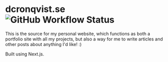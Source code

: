 # dcronqvist.se ![GitHub Workflow Status](https://img.shields.io/github/workflow/status/dcronqvist/dcronqvist.se/%F0%9F%9A%80%20Deploy%20website%20on%20push?label=deploy)

This is the source for my personal website, which functions as both a portfolio site with all my projects, but also a way for me to write articles and other posts about anything I'd like! :)

Built using Next.js.
